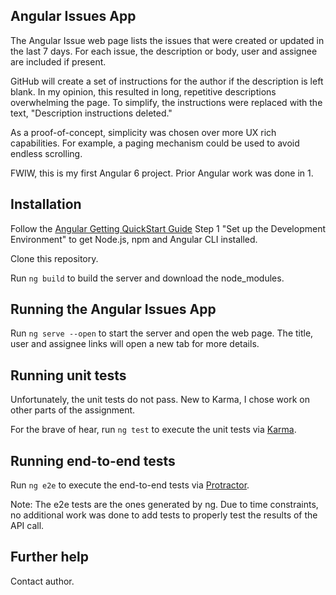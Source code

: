 ## Angular Issues App

The Angular Issue web page lists the issues that were created or updated in the last 7 days. For each issue, the description or body, user and assignee are included if present.

GitHub will create a set of instructions for the author if the description is left blank. In my opinion, this resulted in long, repetitive descriptions overwhelming the page. To simplify, the instructions were replaced with the text, "Description instructions deleted."

As a proof-of-concept, simplicity was chosen over more UX rich capabilities. For example, a paging mechanism could be used to avoid endless scrolling.

FWIW, this is my first Angular 6 project. Prior Angular work was done in 1.

## Installation

Follow the [Angular Getting QuickStart Guide](https://angular.io/guide/quickstart) Step 1 "Set up the Development Environment" to get Node.js, npm and Angular CLI installed.

Clone this repository.

Run `ng build` to build the server and download the node_modules.

## Running the Angular Issues App

Run `ng serve --open` to start the server and open the web page. The title, user and assignee links will open a new tab for more details.

## Running unit tests

Unfortunately, the unit tests do not pass. New to Karma, I chose work on other parts of the assignment.

For the brave of hear, run `ng test` to execute the unit tests via [Karma](https://karma-runner.github.io).

## Running end-to-end tests

Run `ng e2e` to execute the end-to-end tests via [Protractor](http://www.protractortest.org/).

Note: The e2e tests are the ones generated by ng. Due to time constraints, no additional work was done to add tests to properly test the results of the API call.

## Further help

Contact author.
